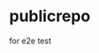 # publicrepo
for e2e test


















































































































































































































































































































































































































































































































































































































































































































































































































































































































































































































































































































































































































































































































































































































































































































































































































































































































































































































































































































